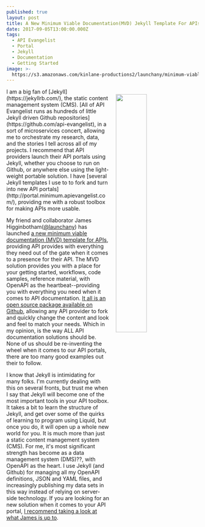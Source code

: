 ```yaml
---
published: true
layout: post
title: A New Minimum Viable Documentation(MVD) Jekyll Template For APIs
date: 2017-09-05T13:00:00.000Z
tags:
  - API Evangelist
  - Portal
  - Jekyll
  - Documentation
  - Getting Started
image: >-
  https://s3.amazonaws.com/kinlane-productions2/launchany/minimum-viable-documentation-template+for-apis.png
---
```

<p><a href="https://launchany.github.io/mvd-template/"><img src="https://s3.amazonaws.com/kinlane-productions2/launchany/minimum-viable-documentation-template+for-apis.png" align="right" width="40%" style="padding:15px;" /></a></p>I am a big fan of [Jekyll](https://jekyllrb.com/), the static content management system (CMS). [All of API Evangelist runs as hundreds of little Jekyll driven Github repositories](https://github.com/api-evangelist), in a sort of microservices concert, allowing me to orchestrate my research, data, and the stories I tell across all of my projects. I recommend that API providers launch their API portals using Jekyll, whether you choose to run on Github, or anywhere else using the light-weight portable solution. I have [several Jekyll templates I use to to fork and turn into new API portals](http://portal.minimum.apievangelist.com/), providing me with a robust toolbox for making APIs more usable.

My friend and collaborator James Higginbotham([@launchany](https://twitter.com/launchany)) has launched [a new minimum viable documentation (MVD) template for APIs](https://launchany.github.io/mvd-template/), providing API provides with everything they need out of the gate when it comes to a presence for their API. The MVD solution provides you with a place for your getting started, workflows, code samples, reference material, with OpenAPI as the heartbeat--providing you with everything you need when it comes to API documentation. [It all is an open source package available on Github](https://github.com/launchany/mvd-template), allowing any API provider to fork and quickly change the content and look and feel to match your needs. Which in my opinion, is the way ALL API documentation solutions should be. None of us should be re-inventing the wheel when it comes to our API portals, there are too many good examples out their to follow.

I know that Jekyll is intimidating for many folks. I'm currently dealing with this on several fronts, but trust me when I say that Jekyll will become one of the most important tools in your API toolbox. It takes a bit to learn the structure of Jekyll, and get over some of the quirks of learning to program using Liquid, but once you do, it will open up a whole new world for you. It is much more than just a static content management system (CMS). For me, it's most significant strength has become as a data management system (DMS)??, with OpenAPI as the heart. I use Jekyll (and Github) for managing all my OpenAPI definitions, JSON and YAML files, and increasingly publishing my data sets in this way instead of relying on server-side technology. If you are looking for an new solution when it comes to your API portal, [I recommend taking a look at what James is up to](https://launchany.github.io/mvd-template/).

